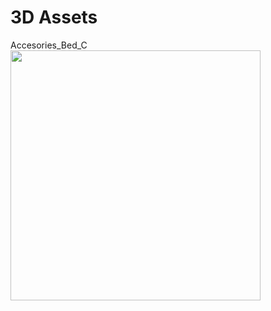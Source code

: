 # 3D Assets

Accesories_Bed_C
<img src="https://github.com/user-attachments/assets/d5879fbf-f7d7-4e91-9034-e0bc3c796c16" alt="" width="400" > 


